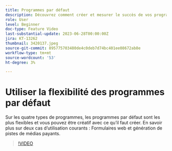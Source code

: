 ```yaml
---
title: Programmes par défaut
description: Découvrez comment créer et mesurer le succès de vos programmes par défaut.
role: User
level: Beginner
doc-type: Feature Video
last-substantial-update: 2023-06-28T00:00:00Z
jira: KT-13262
thumbnail: 3420137.jpeg
source-git-commit: 895775703480de4c0deb7d74bc401ee08672ab8e
workflow-type: tm+mt
source-wordcount: '53'
ht-degree: 3%

---
```



# Utiliser la flexibilité des programmes par défaut


Sur les quatre types de programmes, les programmes par défaut sont les plus flexibles et vous pouvez être créatif avec ce qu’il faut créer.
En savoir plus sur deux cas d’utilisation courants : Formulaires web et génération de pistes de médias payants.

>[!VIDEO](https://video.tv.adobe.com/v/3420137?learn=on)
